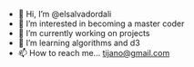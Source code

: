 - 👋 Hi, I’m @elsalvadordali
- 👀 I’m interested in becoming a master coder
- 🌱 I’m currently working on projects
- 💞️ I’m learning algorithms and d3
- 📫 How to reach me... tijano@gmail.com
